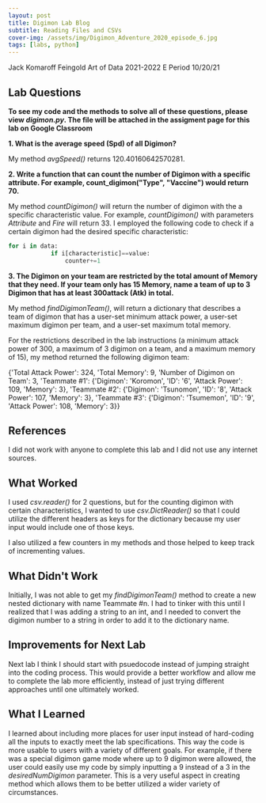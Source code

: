 ```yaml
---
layout: post
title: Digimon Lab Blog
subtitle: Reading Files and CSVs
cover-img: /assets/img/Digimon_Adventure_2020_episode_6.jpg
tags: [labs, python]
---
```


Jack Komaroff
Feingold
Art of Data 2021-2022
E Period
10/20/21

## Lab Questions

**To see my code and the methods to solve all of these questions, please view *digimon.py*. The file will be attached in the assigment page for this lab on Google Classroom**

**1. What is the average speed (Spd) of all Digimon?**

My method *avgSpeed()* returns 120.40160642570281. 

**2. Write a function that can count the number of Digimon with a specific attribute. For example, count_digimon("Type", "Vaccine") would return 70.**

My method *countDigimon()* will return the number of digimon with the a specific characteristic value. For example, *countDigimon()* with parameters *Attribute* and *Fire* will return 33. I employed the following code to check if a certain digimon had the desired specific characteristic:

```py
for i in data:
            if i[characteristic]==value:
                counter+=1
```

**3. The Digimon on your team are restricted by the total amount of Memory that they need. If your team only has 15 Memory, name a team of up to 3 Digimon that has at least 300attack (Atk) in total.**

My method *findDigimonTeam()*, will return a dictionary that describes a team of digimon that has a user-set minimum attack power, a user-set maximum digimon per team, and a user-set maximum total memory.

For the restrictions described in the lab instructions (a minimum attack power of 300, a maximum of 3 digimon on a team, and a maximum memory of 15), my method returned the following digimon team:

{'Total Attack Power': 324, 'Total Memory': 9, 'Number of Digimon on Team': 3, 'Teammate #1': {'Digimon': 'Koromon', 'ID': '6', 'Attack Power': 109, 'Memory': 3}, 'Teammate #2': {'Digimon': 'Tsunomon', 'ID': '8', 'Attack Power': 107, 'Memory': 3}, 'Teammate #3': {'Digimon': 'Tsumemon', 'ID': '9', 'Attack Power': 108, 'Memory': 3}}

## References

I did not work with anyone to complete this lab and I did not use any internet sources.

## What Worked

I used *csv.reader()* for 2 questions, but for the counting digimon with certain characteristics, I wanted to use *csv.DictReader()* so that I could utilize the different headers as keys for the dictionary because my user input would include one of those keys. 

I also utilized a few counters in my methods and those helped to keep track of incrementing values.

## What Didn't Work

Initially, I was not able to get my *findDigimonTeam()* method to create a new nested dictionary with name Teammate #n. I had to tinker with this until I realized that I was adding a string to an int, and I needed to convert the digimon number to a string in order to add it to the dictionary name. 

## Improvements for Next Lab

Next lab I think I should start with psuedocode instead of jumping straight into the coding process. This would provide a better workflow and allow me to complete the lab more efficiently, instead of just trying different approaches until one ultimately worked. 

## What I Learned

I learned about including more places for user input instead of hard-coding all the inputs to exactly meet the lab specifications. This way the code is more usable to users with a variety of different goals. For example, if there was a special digimon game mode where up to 9 digimon were allowed, the user could easily use my code by simply inputting a 9 instead of a 3 in the *desiredNumDigimon* parameter. This is a very useful aspect in creating method which allows them to be better utilized a wider variety of circumstances. 
